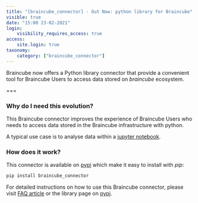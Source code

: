 ```yaml
---
title: "[braincube_connector] - Out Now: python library for Braincube"
visible: true
date: "15:00 23-02-2021"
login:
    visibility_requires_access: true
access:
    site.login: true
taxonomy:
    category: ["braincube_connector"]
---
```


Braincube now offers a Python library connector that provide a convenient tool for Braincube Users to access data stored on *braincube* ecosystem.

===

### Why do I need this evolution?

This Braincube connector improves the experience of Braincube Users who needs to access data stored in the Braincube infrastructure with python. 

A typical use case is to analyse data within a [jupyter notebook](https://jupyter.org/).

### How does it work?

This connector is available on [pypi](https://pypi.org/project/braincube-connector/) which make it easy to install with *pip*:

```python
pip install braincube_connector
```

For detailed instructions on how to use this Braincube connector, please visit [FAQ article](https://support.mybraincube.com/usages/data_connectors/python_connector) or the library page on [pypi](https://pypi.org/project/braincube-connector/).
